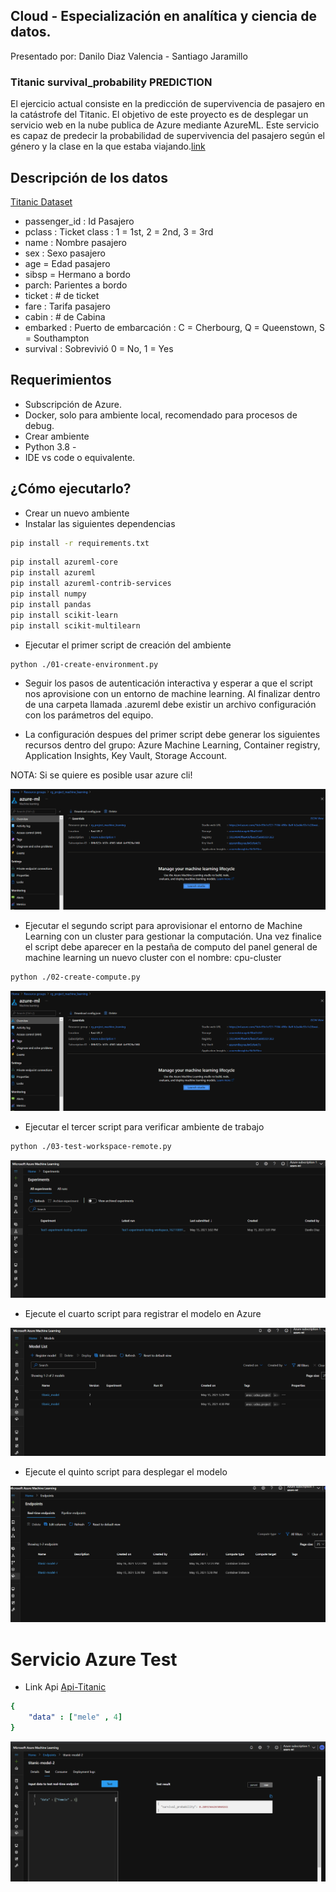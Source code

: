 ## Cloud - Especialización en analítica y ciencia de datos.

Presentado por: Danilo Diaz Valencia - Santiago Jaramillo


### Titanic survival_probability PREDICTION

El ejercicio actual consiste en la predicción de supervivencia de pasajero en la catástrofe del Titanic. El objetivo de este proyecto es de desplegar un servicio web en la nube publica de Azure mediante AzureML. Este servicio es capaz de predecir la probabilidad de supervivencia del pasajero según el género y la clase en la que estaba viajando.[link](https://www.kaggle.com/c/titanic/data)

## Descripción de los datos
[Titanic Dataset](https://www.kaggle.com/c/titanic/data)


- passenger_id : Id Pasajero
- pclass : Ticket class : 1 = 1st, 2 = 2nd, 3 = 3rd
- name : Nombre pasajero
- sex : Sexo pasajero
- age = Edad pasajero
- sibsp = Hermano a bordo
- parch: Parientes a bordo
- ticket : # de ticket
- fare : Tarifa pasajero
- cabin :  # de Cabina
- embarked : Puerto de embarcación : C = Cherbourg, Q = Queenstown, S = Southampton
- survival : Sobrevivió 0 = No, 1 = Yes

## Requerimientos

- Subscripción de Azure.
- Docker, solo para ambiente local, recomendado para procesos de debug.
- Crear ambiente
- Python 3.8 -
- IDE vs code o equivalente.

## ¿Cómo ejecutarlo?

- Crear un nuevo ambiente 
- Instalar las siguientes dependencias

```bash
pip install -r requirements.txt
```
```bash
pip install azureml-core
pip install azureml
pip install azureml-contrib-services
pip install numpy
pip install pandas
pip install scikit-learn
pip install scikit-multilearn
```


- Ejecutar el primer script de creación del ambiente 

```bash
python ./01-create-environment.py
```

- Seguir los pasos de autenticación interactiva y esperar a que el script nos aprovisione con un entorno de machine learning. Al finalizar dentro de una carpeta llamada .azureml debe existir un archivo configuración con los parámetros del equipo.

- La configuración despues del primer script debe generar los siguientes recursos dentro del grupo: Azure Machine Learning, Container registry, Application Insights, Key Vault, Storage Account.

NOTA: Si se quiere es posible usar azure cli!

![Resource group](images/Step-1.png)

- Ejecutar el segundo script para aprovisionar el entorno de Machine Learning con un cluster para gestionar la computación. Una vez finalice el script debe aparecer en la pestaña de computo del panel general de machine learning un nuevo cluster con el nombre: cpu-cluster

```bash
python ./02-create-compute.py
```

![Compute cloud](images/Step-1.png)

- Ejecutar el tercer script para verificar ambiente de trabajo

```bash
python ./03-test-workspace-remote.py
```

![Test-workspace](images/Step-3.png)


- Ejecute el cuarto script para registrar el modelo en Azure


![Model Registry](images/Step-4.png)


- Ejecute el quinto script para desplegar el modelo


![Deploy Azure Model](images/Step-5.png)


# Servicio Azure Test
- Link Api [Api-Titanic](http://958b1618-b579-41c9-aee1-9b4582414e15.eastus2.azurecontainer.io/score)

```yaml
{
    "data" : ["mele" , 4]
}

```


![Test Model](images/Step-6.png)


